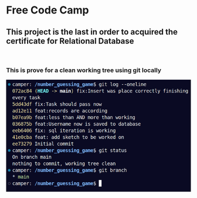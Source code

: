 <h1 aling="center"> Free Code Camp</h1>
<h2>This project is the last in order to acquired the certificate for Relational Database</h2>
<br>
<h3>This is prove for a clean working tree using git locally</h3>
<img src="git-tree.png">
